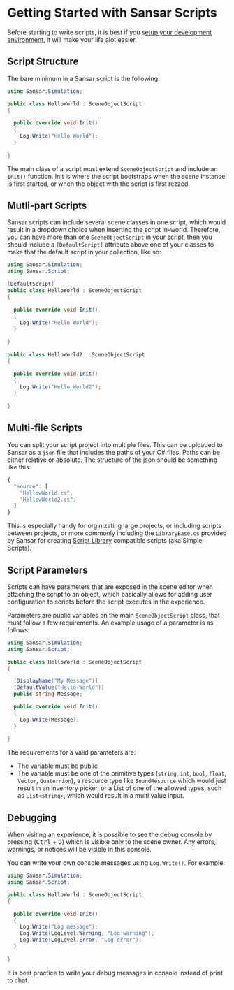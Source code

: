 # Getting Started with Sansar Scripts

Before starting to write scripts, it is best if you s[etup your development environment](vscode.md), it will make your life alot easier.

## Script Structure

The bare minimum in a Sansar script is the following:

```csharp
using Sansar.Simulation;

public class HelloWorld : SceneObjectScript 
{

  public override void Init() 
  {
    Log.Write("Hello World");
  }
  
}
```

The main class of a script must extend `SceneObjectScript` and include an `Init()` function. Init is where the script bootstraps when the scene instance is first started, or when the object with the script is first rezzed.

## Mutli-part Scripts

Sansar scripts can include several scene classes in one script, which would result in a dropdown choice when inserting the script in-world. Therefore, you can have more than one `SceneObjectScript` in your script, then you should include a `[DefaultScript]` attribute above one of your classes to make that the default script in your collection, like so:

```csharp
using Sansar.Simulation;
using Sansar.Script;

[DefaultScript]
public class HelloWorld : SceneObjectScript 
{

  public override void Init() 
  {
    Log.Write("Hello World");
  }
  
}

public class HelloWorld2 : SceneObjectScript 
{

  public override void Init() 
  {
    Log.Write("Hello World2");
  }
  
}
```

## Multi-file Scripts

You can split your script project into multiple files. This can be uploaded to Sansar as a `json` file that includes the paths of your C# files. Paths can be either relative or absolute. The structure of the json should be something like this:

```javascript
{
  "source": [
    "HellowWorld.cs",
    "HellowWorld2.cs",
  ]
}
```

This is especially handy for orginizating large projects, or including scripts between projects, or more commonly including the `LibraryBase.cs` provided by Sansar for creating [Script Library](simple-scripts.md) compatible scripts (aka Simple Scripts).

## Script Parameters

Scripts can have parameters that are exposed in the scene editor when attaching the script to an object, which basically allows for adding user configuration to scripts before the script executes in the experience.

Parameters are public variables on the main `SceneObjectScript` class, that must follow a few requirements. An example usage of a parameter is as follows:

```csharp
using Sansar.Simulation;
using Sansar.Script;

public class HelloWorld : SceneObjectScript 
{

  [DisplayName("My Message")]
  [DefaultValue("Hello World")]
  public string Message;

  public override void Init() 
  {
    Log.Write(Message);
  }
  
}
```

The requirements for a valid parameters are:
- The variable must be public
- The variable must be one of the primitive types (`string`, `int`, `bool`, `float`, `Vector`, `Quaternion`), a resource type like `SoundResource` which would just result in an inventory picker, or a List of one of the allowed types, such as `List<string>`, which would result in a multi value input.

## Debugging

When visiting an experience, it is possible to see the debug console by pressing (<kbd>Ctrl</kbd> + <kbd>D</kbd>) which is visible only to the scene owner. Any errors, warnings, or notices will be visible in this console.

You can write your own console messages using `Log.Write()`. For example:

```csharp
using Sansar.Simulation;
using Sansar.Script;

public class HelloWorld : SceneObjectScript 
{

  public override void Init() 
  {
    Log.Write("Log message");
    Log.Write(LogLevel.Warning, "Log warning");
    Log.Write(LogLevel.Error, "Log error");
  }
  
}
```

It is best practice to write your debug messages in console instead of print to chat.